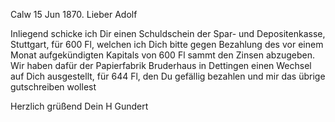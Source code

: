  Calw 15 Jun 1870.
Lieber Adolf

Inliegend schicke ich Dir einen Schuldschein der Spar- und Depositenkasse, Stuttgart, für 600 Fl, welchen ich Dich bitte gegen Bezahlung des vor einem Monat aufgekündigten Kapitals von 600 Fl sammt den Zinsen abzugeben. Wir haben dafür der Papierfabrik Bruderhaus in Dettingen einen Wechsel auf Dich ausgestellt, für 644 Fl, den Du gefällig bezahlen und mir das übrige gutschreiben wollest

 Herzlich grüßend
 Dein
 H Gundert
